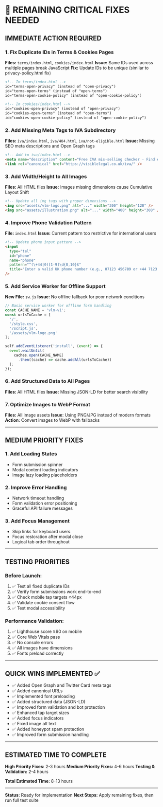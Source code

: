 # 🔧 **REMAINING CRITICAL FIXES NEEDED**

## **IMMEDIATE ACTION REQUIRED**

### **1. Fix Duplicate IDs in Terms & Cookies Pages**
**Files:** `terms/index.html`, `cookies/index.html`
**Issue:** Same IDs used across multiple pages break JavaScript
**Fix:** Update IDs to be unique (similar to privacy-policy.html fix)

```html
<!-- In terms/index.html -->
id="terms-open-privacy" (instead of "open-privacy")
id="terms-open-terms" (instead of "open-terms")
id="terms-open-cookie-policy" (instead of "open-cookie-policy")

<!-- In cookies/index.html -->
id="cookies-open-privacy" (instead of "open-privacy")
id="cookies-open-terms" (instead of "open-terms")
id="cookies-open-cookie-policy" (instead of "open-cookie-policy")
```

### **2. Add Missing Meta Tags to IVA Subdirectory**
**Files:** `iva/index.html`, `iva/404.html`, `iva/not-eligible.html`
**Issue:** Missing SEO meta descriptions and Open Graph tags

```html
<!-- Add to iva/index.html -->
<meta name="description" content="Free IVA mis-selling checker - Find out in 2 minutes if you're owed compensation. FCA-regulated, no win no fee." />
<link rel="canonical" href="https://visiblelegal.co.uk/iva/" />
```

### **3. Add Width/Height to All Images**
**Files:** All HTML files
**Issue:** Images missing dimensions cause Cumulative Layout Shift

```html
<!-- Update all img tags with proper dimensions -->
<img src="assets/vlm-logo.png" alt="..." width="200" height="120" />
<img src="assets/illustration.png" alt="..." width="400" height="300" />
```

### **4. Improve Phone Validation Pattern**
**File:** `index.html`
**Issue:** Current pattern too restrictive for international users

```html
<!-- Update phone input pattern -->
<input 
  type="tel" 
  id="phone" 
  name="phone" 
  pattern="^(\+44|0)[1-9]\d{8,10}$"
  title="Enter a valid UK phone number (e.g., 07123 456789 or +44 7123 456789)"
/>
```

### **5. Add Service Worker for Offline Support**
**New File:** `sw.js`
**Issue:** No offline fallback for poor network conditions

```javascript
// Basic service worker for offline form handling
const CACHE_NAME = 'vlm-v1';
const urlsToCache = [
  '/',
  '/style.css',
  '/script.js',
  '/assets/vlm-logo.png'
];

self.addEventListener('install', (event) => {
  event.waitUntil(
    caches.open(CACHE_NAME)
      .then((cache) => cache.addAll(urlsToCache))
  );
});
```

### **6. Add Structured Data to All Pages**
**Files:** All HTML files
**Issue:** Missing JSON-LD for better search visibility

### **7. Optimize Images to WebP Format**
**Files:** All image assets
**Issue:** Using PNG/JPG instead of modern formats
**Action:** Convert images to WebP with fallbacks

---

## **MEDIUM PRIORITY FIXES**

### **1. Add Loading States**
- Form submission spinner
- Modal content loading indicators
- Image lazy loading placeholders

### **2. Improve Error Handling**
- Network timeout handling
- Form validation error positioning
- Graceful API failure messages

### **3. Add Focus Management**
- Skip links for keyboard users
- Focus restoration after modal close
- Logical tab order throughout

---

## **TESTING PRIORITIES**

### **Before Launch:**
1. ✅ Test all fixed duplicate IDs
2. ✅ Verify form submissions work end-to-end
3. ✅ Check mobile tap targets ≥44px
4. ✅ Validate cookie consent flow
5. ✅ Test modal accessibility

### **Performance Validation:**
1. ✅ Lighthouse score ≥90 on mobile
2. ✅ Core Web Vitals pass
3. ✅ No console errors
4. ✅ All images have dimensions
5. ✅ Fonts preload correctly

---

## **QUICK WINS IMPLEMENTED ✅**

- ✅ Added Open Graph and Twitter Card meta tags
- ✅ Added canonical URLs
- ✅ Implemented font preloading
- ✅ Added structured data (JSON-LD)
- ✅ Improved form validation and bot protection
- ✅ Enhanced tap target sizes
- ✅ Added focus indicators
- ✅ Fixed image alt text
- ✅ Added honeypot spam protection
- ✅ Improved form submission handling

---

## **ESTIMATED TIME TO COMPLETE**

**High Priority Fixes:** 2-3 hours
**Medium Priority Fixes:** 4-6 hours
**Testing & Validation:** 2-4 hours

**Total Estimated Time:** 8-13 hours

---

**Status:** Ready for implementation
**Next Steps:** Apply remaining fixes, then run full test suite
